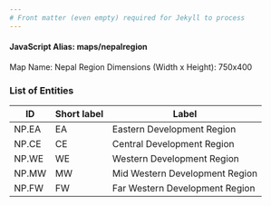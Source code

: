 ```yaml
---
# Front matter (even empty) required for Jekyll to process
---
```


#### JavaScript Alias: maps/nepalregion

Map Name: Nepal Region
Dimensions (Width x Height): 750x400





### List of Entities

ID | Short label | Label
---|---|---|
NP.EA|EA|Eastern Development Region
NP.CE|CE|Central Development Region	
NP.WE|WE|Western Development Region	
NP.MW|MW|Mid Western Development Region	
NP.FW|FW|Far Western Development Region